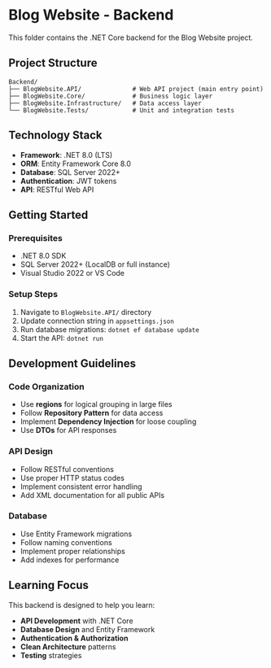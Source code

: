 # Blog Website - Backend

This folder contains the .NET Core backend for the Blog Website project.

## Project Structure

```
Backend/
├── BlogWebsite.API/              # Web API project (main entry point)
├── BlogWebsite.Core/             # Business logic layer
├── BlogWebsite.Infrastructure/   # Data access layer
└── BlogWebsite.Tests/            # Unit and integration tests
```

## Technology Stack

- **Framework**: .NET 8.0 (LTS)
- **ORM**: Entity Framework Core 8.0
- **Database**: SQL Server 2022+
- **Authentication**: JWT tokens
- **API**: RESTful Web API

## Getting Started

### Prerequisites
- .NET 8.0 SDK
- SQL Server 2022+ (LocalDB or full instance)
- Visual Studio 2022 or VS Code

### Setup Steps
1. Navigate to `BlogWebsite.API/` directory
2. Update connection string in `appsettings.json`
3. Run database migrations: `dotnet ef database update`
4. Start the API: `dotnet run`

## Development Guidelines

### Code Organization
- Use **regions** for logical grouping in large files
- Follow **Repository Pattern** for data access
- Implement **Dependency Injection** for loose coupling
- Use **DTOs** for API responses

### API Design
- Follow RESTful conventions
- Use proper HTTP status codes
- Implement consistent error handling
- Add XML documentation for all public APIs

### Database
- Use Entity Framework migrations
- Follow naming conventions
- Implement proper relationships
- Add indexes for performance

## Learning Focus

This backend is designed to help you learn:
- **API Development** with .NET Core
- **Database Design** and Entity Framework
- **Authentication & Authorization**
- **Clean Architecture** patterns
- **Testing** strategies 